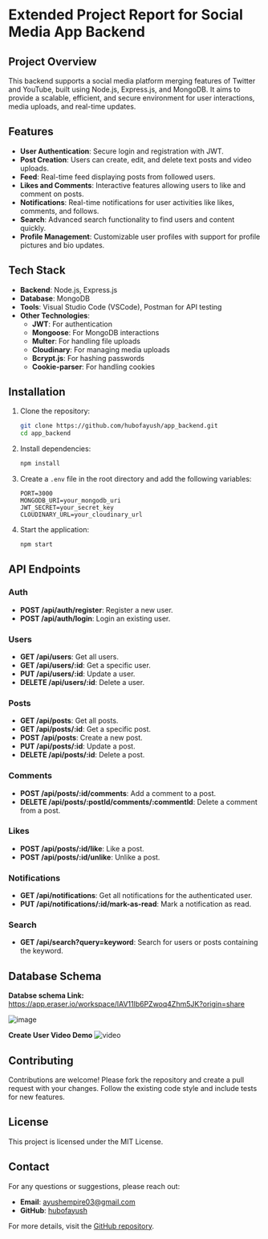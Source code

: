 # Extended Project Report for Social Media App Backend

## Project Overview
This backend supports a social media platform merging features of Twitter and YouTube, built using Node.js, Express.js, and MongoDB. It aims to provide a scalable, efficient, and secure environment for user interactions, media uploads, and real-time updates.

## Features
- **User Authentication**: Secure login and registration with JWT.
- **Post Creation**: Users can create, edit, and delete text posts and video uploads.
- **Feed**: Real-time feed displaying posts from followed users.
- **Likes and Comments**: Interactive features allowing users to like and comment on posts.
- **Notifications**: Real-time notifications for user activities like likes, comments, and follows.
- **Search**: Advanced search functionality to find users and content quickly.
- **Profile Management**: Customizable user profiles with support for profile pictures and bio updates.

## Tech Stack
- **Backend**: Node.js, Express.js
- **Database**: MongoDB
- **Tools**: Visual Studio Code (VSCode), Postman for API testing
- **Other Technologies**: 
  - **JWT**: For authentication
  - **Mongoose**: For MongoDB interactions
  - **Multer**: For handling file uploads
  - **Cloudinary**: For managing media uploads
  - **Bcrypt.js**: For hashing passwords
  - **Cookie-parser**: For handling cookies

## Installation
1. Clone the repository:
    ```sh
    git clone https://github.com/hubofayush/app_backend.git
    cd app_backend
    ```
2. Install dependencies:
    ```sh
    npm install
    ```
3. Create a `.env` file in the root directory and add the following variables:
    ```env
    PORT=3000
    MONGODB_URI=your_mongodb_uri
    JWT_SECRET=your_secret_key
    CLOUDINARY_URL=your_cloudinary_url
    ```
4. Start the application:
    ```sh
    npm start
    ```

## API Endpoints

### Auth
- **POST /api/auth/register**: Register a new user.
- **POST /api/auth/login**: Login an existing user.

### Users
- **GET /api/users**: Get all users.
- **GET /api/users/:id**: Get a specific user.
- **PUT /api/users/:id**: Update a user.
- **DELETE /api/users/:id**: Delete a user.

### Posts
- **GET /api/posts**: Get all posts.
- **GET /api/posts/:id**: Get a specific post.
- **POST /api/posts**: Create a new post.
- **PUT /api/posts/:id**: Update a post.
- **DELETE /api/posts/:id**: Delete a post.

### Comments
- **POST /api/posts/:id/comments**: Add a comment to a post.
- **DELETE /api/posts/:postId/comments/:commentId**: Delete a comment from a post.

### Likes
- **POST /api/posts/:id/like**: Like a post.
- **POST /api/posts/:id/unlike**: Unlike a post.

### Notifications
- **GET /api/notifications**: Get all notifications for the authenticated user.
- **PUT /api/notifications/:id/mark-as-read**: Mark a notification as read.

### Search
- **GET /api/search?query=keyword**: Search for users or posts containing the keyword.

## Database Schema
**Databse schema Link:**
https://app.eraser.io/workspace/lAV11lb6PZwoq4Zhm5JK?origin=share

![image](https://github.com/user-attachments/assets/ebb74e0b-9529-4850-8acf-1541edf59f26)

**Create User Video Demo**
![video](https://drive.google.com/drive/u/0/folders/1eTIRMNHNVTSmTodLJYN8NWwr4NplN1vz)

## Contributing
Contributions are welcome! Please fork the repository and create a pull request with your changes. Follow the existing code style and include tests for new features.

## License
This project is licensed under the MIT License.

## Contact
For any questions or suggestions, please reach out:
- **Email**: ayushempire03@gmail.com
- **GitHub**: [hubofayush](https://github.com/hubofayush)

For more details, visit the [GitHub repository](https://github.com/hubofayush/app_backend).
